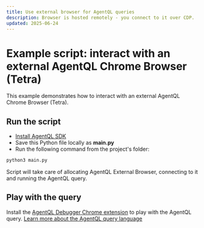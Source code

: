 ```yaml
---
title: Use external browser for AgentQL queries
description: Browser is hosted remotely - you connect to it over CDP.
updated: 2025-06-24
---
```


# Example script: interact with an external AgentQL Chrome Browser (Tetra)

This example demonstrates how to interact with an external AgentQL Chrome Browser (Tetra).

## Run the script

- [Install AgentQL SDK](https://docs.agentql.com/installation/sdk-installation)
- Save this Python file locally as **main.py**
- Run the following command from the project's folder:

```bash
python3 main.py
```

Script will take care of allocating AgentQL External Browser, connecting to it and running the AgentQL query.

## Play with the query

Install the [AgentQL Debugger Chrome extension](https://docs.agentql.com/installation/chrome-extension-installation) to play with the AgentQL query. [Learn more about the AgentQL query language](https://docs.agentql.com/agentql-query/query-intro)
